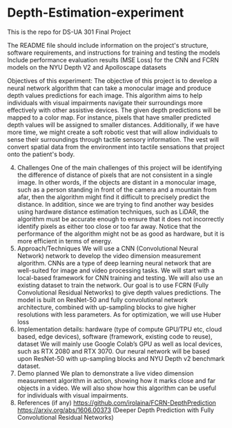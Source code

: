 # Depth-Estimation-experiment
This is the repo for DS-UA 301 Final Project

The README file should include information on the project's structure, software requirements, and instructions for training and testing the models
Include performance evaluation results (MSE Loss) for the CNN and FCRN models on the NYU Depth V2 and Apolloscape datasets

Objectives of this experiment:
The objective of this project is to develop a neural network algorithm that can take a monocular image and produce depth values predictions for each image. This algorithm aims to help individuals with visual impairments navigate their surroundings more effectively with other assistive devices. The given depth predictions will be mapped to a color map. For instance, pixels that have smaller predicted depth values will be assigned to smaller distances. Additionally, if we have more time, we might create a soft robotic vest that will allow individuals to sense their surroundings through tactile sensory information. The vest will convert spatial data from the environment into tactile sensations that project onto the patient's body.

4. Challenges
One of the main challenges of this project will be identifying the difference of distance of pixels that are not consistent in a single image. In other words, if the objects are distant in a monocular image, such as a person standing in front of the camera and a mountain from afar, then the algorithm might find it difficult to precisely predict the distance. In addition, since we are trying to find another way besides using hardware distance estimation techniques, such as LiDAR, the algorithm must be accurate enough to ensure that it does not incorrectly identify pixels as either too close or too far away. Notice that the performance of the algorithm might not be as good as hardware, but it is more efficient in terms of energy.
5. Approach/Techniques
We will use a CNN (Convolutional Neural Network) network to develop the video dimension measurement algorithm. CNNs are a type of deep learning neural network that are well-suited for image and video processing tasks. We will start with a local-based framework for CNN training and testing. We will also use an existing dataset to train the network. Our goal is to use FCRN (Fully Convolutional Residual Networks) to give depth values predictions. The model is built on ResNet-50 and fully convolutional network architecture, combined with up-sampling blocks to give higher resolutions with less parameters. As for optimization, we will use Huber loss 
6. Implementation details: hardware (type of compute GPU/TPU etc, cloud based, edge devices), software (framework, existing code to reuse), dataset
We will mainly use Google Colab’s GPU as well as local devices, such as RTX 2080 and RTX 3070. Our neural network will be based upon ResNet-50 with up-sampling blocks and NYU Depth v2 benchmark dataset.
7. Demo planned
We plan to demonstrate a live video dimension measurement algorithm in action, showing how it marks close and far objects in a video. We will also show how this algorithm can be useful for individuals with visual impairments.
8. References (if any)
https://github.com/irolaina/FCRN-DepthPrediction
https://arxiv.org/abs/1606.00373 (Deeper Depth Prediction with Fully Convolutional Residual Networks)
